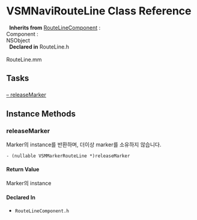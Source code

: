 # VSMNaviRouteLine Class Reference

&nbsp;&nbsp;**Inherits from** <a href="../Classes/RouteLineComponent.html">RouteLineComponent</a> :   
Component :   
NSObject  
&nbsp;&nbsp;**Declared in** RouteLine.h<br />  
RouteLine.mm  

## Tasks

### 

[&ndash;&nbsp;releaseMarker](#//api/name/releaseMarker)  

<a title="Instance Methods" name="instance_methods"></a>
## Instance Methods

<a name="//api/name/releaseMarker" title="releaseMarker"></a>
### releaseMarker

Marker의 instance를 반환하며, 더이상 marker를 소유하지 않습니다.

`- (nullable VSMMarkerRouteLine *)releaseMarker`

#### Return Value
Marker의 instance

#### Declared In
* `RouteLineComponent.h`

